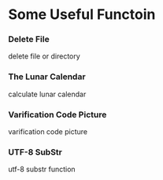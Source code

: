 # Some Useful Functoin
### Delete File
delete file or directory
### The Lunar Calendar
calculate lunar calendar
### Varification Code Picture
varification code picture
### UTF-8 SubStr
utf-8 substr function
